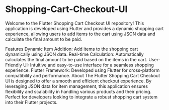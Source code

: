 # Shopping-Cart-Checkout-UI
Welcome to the Flutter Shopping Cart Checkout UI repository! This application is developed using Flutter and provides a dynamic shopping cart experience, allowing users to add items to the cart using JSON data and calculate the final amount to be paid.

Features
Dynamic Item Addition: Add items to the shopping cart dynamically using JSON data.
Real-time Calculation: Automatically calculates the final amount to be paid based on the items in the cart.
User-Friendly UI: Intuitive and easy-to-use interface for a seamless shopping experience.
Flutter Framework: Developed using Flutter for cross-platform compatibility and performance.
About
The Flutter Shopping Cart Checkout UI is designed to offer a smooth and efficient checkout experience. By leveraging JSON data for item management, this application ensures flexibility and scalability in handling various products and their pricing. Perfect for developers looking to integrate a robust shopping cart system into their Flutter projects.
